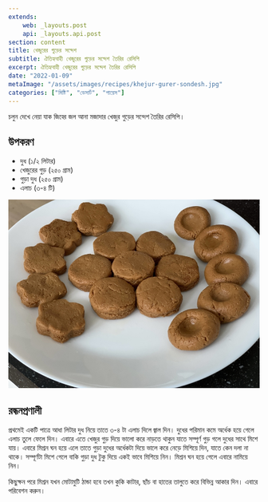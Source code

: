 ```yaml
---
extends:
    web: _layouts.post
    api: _layouts.api.post
section: content
title: খেজুরের গুড়ের সন্দেশ
subtitle: ঐতিহ্যবাহী খেজুরের গুড়ের সন্দেশ তৈরির রেসিপি
excerpt: ঐতিহ্যবাহী খেজুরের গুড়ের সন্দেশ তৈরির রেসিপি
date: "2022-01-09"
metaImage: "/assets/images/recipes/khejur-gurer-sondesh.jpg"
categories: ["মিষ্টি", "ডেসার্ট", "পায়েস"]
---
```


চলুন দেখে নেয়া যাক জিহ্বে জল আনা মজাদার খেজুর গুড়ের সন্দেশ তৈরির রেসিপি।

## উপকরণ

- দুধ (১/২ লিটার)
- খেজুরের গুড় (২৫০ গ্রাম)
- গুড়া দুধ (২৫০ গ্রাম)
- এলাচ (৩-৪ টি)

![খেজুরের গুড়ের সন্দেশ](/assets/images/recipes/khejur-gurer-sondesh.jpg)

## রন্ধনপ্রণালী

প্রথমেই একটি পাত্রে আধা লিটার দুধ নিয়ে তাতে ৩-৪ টা এলাচ দিলে জ্বাল দিন। দুধের পরিমান কমে অর্ধেক হয়ে
গেলে এলাচ তুলে ফেলে দিন। এবারে এতে খেজুর গুড় দিয়ে ভালো করে নাড়তে থাকুন যাতে সম্পূর্ণ গুড় গলে দুধের
সাথে মিশে যায়। এবারে মিশ্রন ঘন হয়ে এলে তাতে গুড়া দুধের অর্ধেকটা দিয়ে ভালে করে নেড়ে মিশিয়ে দিন, যাতে
কেন দলা না থাকে। সম্পূর্ণটা মিশে গেলে বাকি গুড়া দুধ টুকু দিয়ে একই ভাবে মিশিয়ে নিন। মিশ্রন ঘন হয়ে গেলে
এবারে নামিয়ে নিন।

কিছুক্ষন পরে মিশ্রন যখন মোটামুটি ঠান্ডা হবে তখন কুকি কাটার, ছাঁচ বা হাতের তালুতে করে বিভিন্ন আকার দিন।
এবারে পরিবেশন করুন। 
